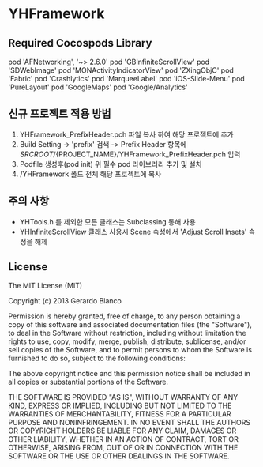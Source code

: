 YHFramework
========================

## Required Cocospods Library
pod 'AFNetworking', '~> 2.6.0'
pod 'GBInfiniteScrollView'
pod 'SDWebImage'
pod 'MONActivityIndicatorView'
pod 'ZXingObjC'
pod 'Fabric'
pod 'Crashlytics'
pod 'MarqueeLabel'
pod 'iOS-Slide-Menu'
pod 'PureLayout'
pod 'GoogleMaps'
pod 'Google/Analytics'

## 신규 프로젝트 적용 방법
1. YHFramework_PrefixHeader.pch 파일 복사 하여 해당 프로젝트에 추가
2. Build Setting -> 'prefix' 검색 -> Prefix Header 항목에 ${SRCROOT}/${PROJECT_NAME}/YHFramework_PrefixHeader.pch 입력
3. Podfile 생성후(pod init) 위 필수 pod 라이브러리 추가 및 설치 
4. /YHFramework 폴드 전체 해당 프로젝트에 복사


## 주의 사항
- YHTools.h 를 제외한 모든 클래스는 Subclassing 통해 사용
- YHInfiniteScrollView 클래스 사용시 Scene 속성에서 'Adjust Scroll Insets' 속정을 해제


## License
The MIT License (MIT)

Copyright (c) 2013 Gerardo Blanco

Permission is hereby granted, free of charge, to any person obtaining a copy of this software and associated documentation files (the "Software"), to deal in the Software without restriction, including without limitation the rights to use, copy, modify, merge, publish, distribute, sublicense, and/or sell copies of the Software, and to permit persons to whom the Software is furnished to do so, subject to the following conditions:

The above copyright notice and this permission notice shall be included in all copies or substantial portions of the Software.

THE SOFTWARE IS PROVIDED "AS IS", WITHOUT WARRANTY OF ANY KIND, EXPRESS OR IMPLIED, INCLUDING BUT NOT LIMITED TO THE WARRANTIES OF MERCHANTABILITY, FITNESS FOR A PARTICULAR PURPOSE AND NONINFRINGEMENT. IN NO EVENT SHALL THE AUTHORS OR COPYRIGHT HOLDERS BE LIABLE FOR ANY CLAIM, DAMAGES OR OTHER LIABILITY, WHETHER IN AN ACTION OF CONTRACT, TORT OR OTHERWISE, ARISING FROM, OUT OF OR IN CONNECTION WITH THE SOFTWARE OR THE USE OR OTHER DEALINGS IN THE SOFTWARE.
